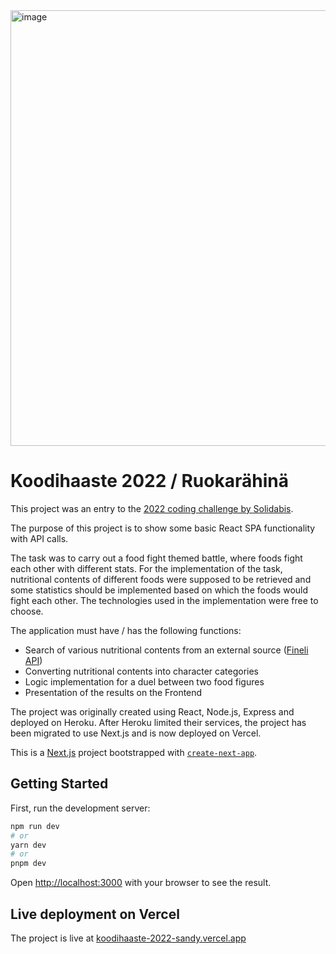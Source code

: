 <img width="697" alt="image" src="https://user-images.githubusercontent.com/43413120/226822442-64c0a460-057a-4a40-a114-bdc5069668d5.png">

# Koodihaaste 2022 / Ruokarähinä

This project was an entry to the [2022 coding challenge by Solidabis](https://koodihaaste.solidabis.com/).

The purpose of this project is to show some basic React SPA functionality with API calls.

The task was to carry out a food fight themed battle, where foods fight each other with different stats. For the implementation of the task, nutritional contents of different foods were supposed to be retrieved and some statistics should be implemented based on which the foods would fight each other. The technologies used in the implementation were free to choose.

The application must have / has the following functions:

- Search of various nutritional contents from an external source ([Fineli API](https://fineli.fi/fineli/en/ohje/19))
- Converting nutritional contents into character categories
- Logic implementation for a duel between two food figures
- Presentation of the results on the Frontend

The project was originally created using React, Node.js, Express and deployed on Heroku.
After Heroku limited their services, the project has been migrated to use Next.js and is now deployed on Vercel.

This is a [Next.js](https://nextjs.org/) project bootstrapped with [`create-next-app`](https://github.com/vercel/next.js/tree/canary/packages/create-next-app).

## Getting Started

First, run the development server:

```bash
npm run dev
# or
yarn dev
# or
pnpm dev
```

Open [http://localhost:3000](http://localhost:3000) with your browser to see the result.

## Live deployment on Vercel

The project is live at [koodihaaste-2022-sandy.vercel.app](https://koodihaaste-2022-sandy.vercel.app/)
